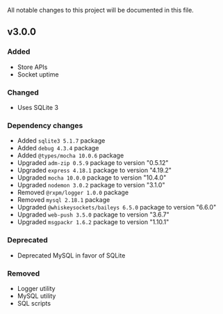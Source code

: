All notable changes to this project will be documented in this file.

## v3.0.0

### Added

- Store APIs
- Socket uptime

### Changed

- Uses SQLite 3

### Dependency changes

- Added `sqlite3 5.1.7` package
- Added `debug 4.3.4` package
- Added `@types/mocha 10.0.6` package
- Upgraded `adm-zip 0.5.9` package to version "0.5.12"
- Upgraded `express 4.18.1` package to version "4.19.2"
- Upgraded `mocha 10.0.0` package to version "10.4.0"
- Upgraded `nodemon 3.0.2` package to version "3.1.0"
- Removed `@rxpm/logger 1.0.0` package
- Removed `mysql 2.18.1` package
- Upgraded `@whiskeysockets/baileys 6.5.0` package to version "6.6.0"
- Upgraded `web-push 3.5.0` package to version "3.6.7"
- Upgraded `msgpackr 1.6.2` package to version "1.10.1"

### Deprecated

- Deprecated MySQL in favor of SQLite

### Removed

- Logger utility
- MySQL utility
- SQL scripts
